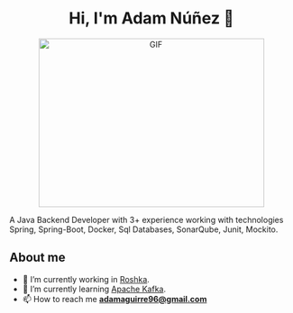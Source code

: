 <h1 align="center">Hi, I'm Adam Núñez 👋</h1>

<p align="center">
  <img top="500" height="300" width="400" alt="GIF" src="https://media.giphy.com/media/SWoSkN6DxTszqIKEqv/giphy.gif">
</p>

A Java Backend Developer with 3+ experience working with technologies Spring, Spring-Boot, Docker, Sql Databases, SonarQube, Junit, Mockito.

## About me
- 🔭 I’m currently working in <a href="https://www.roshka.com/" target="blank">Roshka</a>.
- 🌱 I’m currently learning <a href="https://kafka.apache.org/" target="blank"> Apache Kafka</a>.
- 📫 How to reach me **adamaguirre96@gmail.com**



